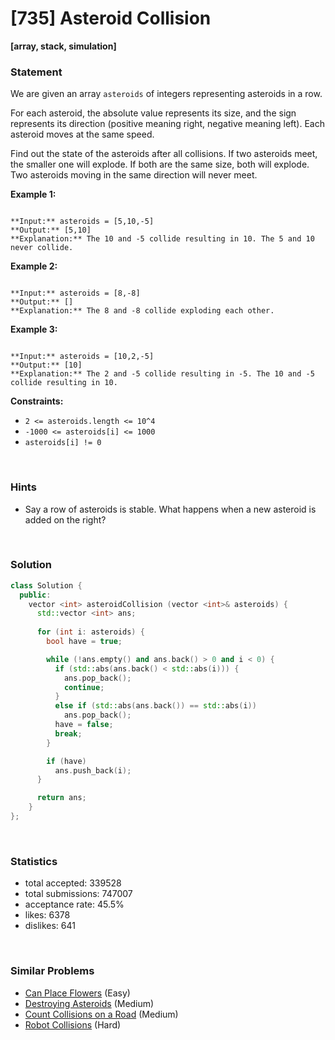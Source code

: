 # [735] Asteroid Collision

**[array, stack, simulation]**

### Statement

We are given an array `asteroids` of integers representing asteroids in a row.

For each asteroid, the absolute value represents its size, and the sign represents its direction (positive meaning right, negative meaning left). Each asteroid moves at the same speed.

Find out the state of the asteroids after all collisions. If two asteroids meet, the smaller one will explode. If both are the same size, both will explode. Two asteroids moving in the same direction will never meet.


**Example 1:**

```

**Input:** asteroids = [5,10,-5]
**Output:** [5,10]
**Explanation:** The 10 and -5 collide resulting in 10. The 5 and 10 never collide.

```

**Example 2:**

```

**Input:** asteroids = [8,-8]
**Output:** []
**Explanation:** The 8 and -8 collide exploding each other.

```

**Example 3:**

```

**Input:** asteroids = [10,2,-5]
**Output:** [10]
**Explanation:** The 2 and -5 collide resulting in -5. The 10 and -5 collide resulting in 10.

```

**Constraints:**
* `2 <= asteroids.length <= 10^4`
* `-1000 <= asteroids[i] <= 1000`
* `asteroids[i] != 0`


<br />

### Hints

- Say a row of asteroids is stable.  What happens when a new asteroid is added on the right?

<br />

### Solution

```cpp
class Solution {
  public:
    vector <int> asteroidCollision (vector <int>& asteroids) {
      std::vector <int> ans;
      
      for (int i: asteroids) {
        bool have = true;

        while (!ans.empty() and ans.back() > 0 and i < 0) {
          if (std::abs(ans.back() < std::abs(i))) {
            ans.pop_back();
            continue;
          }
          else if (std::abs(ans.back()) == std::abs(i))
            ans.pop_back();
          have = false;
          break;
        }

        if (have)
          ans.push_back(i);
      }

      return ans;
    }
};
```

<br />

### Statistics

- total accepted: 339528
- total submissions: 747007
- acceptance rate: 45.5%
- likes: 6378
- dislikes: 641

<br />

### Similar Problems

- [Can Place Flowers](https://leetcode.com/problems/can-place-flowers) (Easy)
- [Destroying Asteroids](https://leetcode.com/problems/destroying-asteroids) (Medium)
- [Count Collisions on a Road](https://leetcode.com/problems/count-collisions-on-a-road) (Medium)
- [Robot Collisions](https://leetcode.com/problems/robot-collisions) (Hard)
